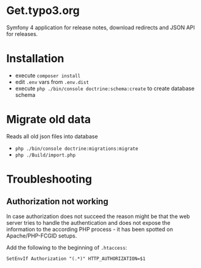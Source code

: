 # Get.typo3.org

Symfony 4 application for release notes, download redirects and JSON API for releases.

# Installation

- execute `composer install`
- edit `.env` vars from `.env.dist`
- execute `php ./bin/console doctrine:schema:create` to create database schema

# Migrate old data
Reads all old json files into database

- `php ./bin/console doctrine:migrations:migrate`
- `php ./Build/import.php`

# Troubleshooting

## Authorization not working

In case authorization does not succeed the reason might be that the web server
tries to handle the authentication and does not expose the information to the
according PHP process - it has been spotted on Apache/PHP-FCGID setups.

Add the following to the beginning of `.htaccess`:

```
SetEnvIf Authorization "(.*)" HTTP_AUTHORIZATION=$1
```

